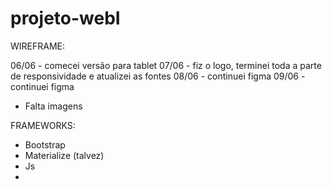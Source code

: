 # projeto-webI

WIREFRAME: 

06/06 - comecei versão para tablet 
07/06 - fiz o logo, terminei toda a parte de responsividade e atualizei as fontes
08/06 - continuei figma
09/06 - continuei figma
* Falta imagens

FRAMEWORKS:
* Bootstrap
* Materialize (talvez)
* Js
* 
